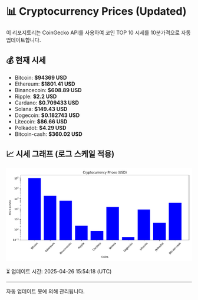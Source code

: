 
# 📊 Cryptocurrency Prices (Updated)

이 리포지토리는 CoinGecko API를 사용하여 코인 TOP 10 시세를 10분가격으로 자동 업데이트합니다.

## 💰 현재 시세
- Bitcoin: **$94369 USD**
- Ethereum: **$1801.41 USD**
- Binancecoin: **$608.89 USD**
- Ripple: **$2.2 USD**
- Cardano: **$0.709433 USD**
- Solana: **$149.43 USD**
- Dogecoin: **$0.182743 USD**
- Litecoin: **$86.66 USD**
- Polkadot: **$4.29 USD**
- Bitcoin-cash: **$360.02 USD**

## 📈 시세 그래프 (로그 스케일 적용)
![Crypto Prices](crypto_prices.png)

⏳ 업데이트 시간: 2025-04-26 15:54:18 (UTC)

---
자동 업데이트 봇에 의해 관리됩니다.
